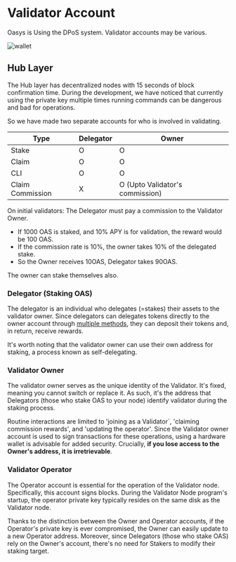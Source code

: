 ---
---

# Validator Account

<!-- TRANSLATE: Not sure what is meant by 'Validator accounts may be various' -->
Oasys is Using the DPoS system. Validator accounts may be various. 

![wallet](/img/docs/techdocs/validator/wallet.png)

## Hub Layer

The Hub layer has decentralized nodes with 15 seconds of block confirmation time. During the development, we have noticed that currently using the private key multiple times running commands can be dangerous and bad for operations. 

So we have made two separate accounts for who is involved in validating. 


| Type | Delegator | Owner |
|-----------|-----------|-----------|
| Stake| O | O |
| Claim | O | O | 
| CLI | O | O |
| Claim Commission | X | O (Upto Validator's commission) |

On initial validators: The Delegator must pay a commission to the Validator Owner.
- If 1000 OAS is staked, and 10% APY is for validation, the reward would be 100 OAS.
- If the commission rate is 10%, the owner takes 10% of the delegated stake.
- So the Owner receives 10OAS, Delegator takes 90OAS.

The owner can stake themselves also. 

### Delegator (Staking OAS)
The delegator is an individual who delegates (=stakes) their assets to the validator owner. Since delegators can delegates tokens directly to the owner account through [multiple methods](/docs/staking/stake-oasys/1-1-stake), they can deposit their tokens and, in return, receive rewards.

It's worth noting that the validator owner can use their own address for staking, a process known as self-delegating.

### Validator Owner
The validator owner serves as the unique identity of the Validator. It's fixed, meaning you cannot switch or replace it. As such, it's the address that Delegators (those who stake OAS to your node) identify validator during the staking process.

Routine interactions are limited to 'joining as a Validator`, 'claiming commission rewards', and 'updating the operator'. Since the Validator owner account is used to sign transactions for these operations, using a hardware wallet is advisable for added security. Crucially, **if you lose access to the Owner's address, it is irretrievable**.

### Validator Operator
The Operator account is essential for the operation of the Validator node. Specifically, this account signs blocks. During the Validator Node program's startup, the operator private key typically resides on the same disk as the Validator node.

Thanks to the distinction between the Owner and Operator accounts, if the Operator's private key is ever compromised, the Owner can easily update to a new Operator address. Moreover, since Delegators (those who stake OAS) rely on the Owner's account, there's no need for Stakers to modify their staking target.
